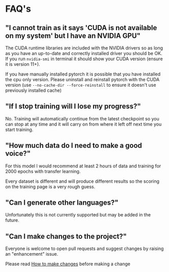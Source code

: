 # FAQ's

## "I cannot train as it says 'CUDA is not available on my system' but I have an NVIDIA GPU"

The CUDA runtime libraries are included with the NVIDIA drivers so as long as you have an up-to-date and correctly installed driver you should be OK. If you run `nvidia-smi` in terminal it should show your CUDA version (ensure it is version 11+).

If you have manually installed pytorch it is possible that you have installed the cpu only version. Please uninstall and reinstall pytorch with the CUDA version (use `--no-cache-dir --force-reinstall` to ensure it doesn't use previously installed cache)

## "If I stop training will I lose my progress?"

No. Training will automatically continue from the latest checkpoint so you can stop at any time and it will carry on from where it left off next time you start training.

## "How much data do I need to make a good voice?"

For this model I would recommend at least 2 hours of data and training for 2000 epochs with transfer learning.

Every dataset is different and will produce different results so the scoring on the training page is a very rough guess.

## "Can I generate other languages?"
Unfortunately this is not currently supported but may be added in the future.

## "Can I make changes to the project?"
Everyone is welcome to open pull requests and suggest changes by raising an "enhancement" issue.

Please read [How to make changes](maintenance.md) before making a change
